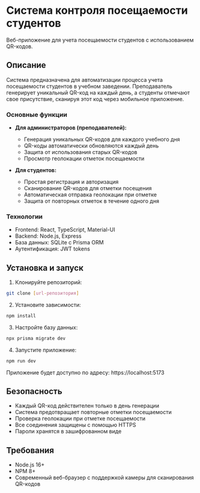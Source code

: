 # Система контроля посещаемости студентов

Веб-приложение для учета посещаемости студентов с использованием QR-кодов.

## Описание

Система предназначена для автоматизации процесса учета посещаемости студентов в учебном заведении. Преподаватель генерирует уникальный QR-код на каждый день, а студенты отмечают свое присутствие, сканируя этот код через мобильное приложение.

### Основные функции

- **Для администраторов (преподавателей):**
  - Генерация уникальных QR-кодов для каждого учебного дня
  - QR-коды автоматически обновляются каждый день
  - Защита от использования старых QR-кодов
  - Просмотр геолокации отметок посещаемости

- **Для студентов:**
  - Простая регистрация и авторизация
  - Сканирование QR-кодов для отметки посещения
  - Автоматическая отправка геолокации при отметке
  - Защита от повторных отметок в течение одного дня

### Технологии

- Frontend: React, TypeScript, Material-UI
- Backend: Node.js, Express
- База данных: SQLite с Prisma ORM
- Аутентификация: JWT tokens

## Установка и запуск

1. Клонируйте репозиторий:
```bash
git clone [url-репозитория]
```

2. Установите зависимости:
```bash
npm install
```

3. Настройте базу данных:
```bash
npx prisma migrate dev
```

4. Запустите приложение:
```bash
npm run dev
```

Приложение будет доступно по адресу: https://localhost:5173

## Безопасность

- Каждый QR-код действителен только в день генерации
- Система предотвращает повторные отметки посещаемости
- Проверка геолокации при отметке посещаемости
- Все соединения защищены с помощью HTTPS
- Пароли хранятся в зашифрованном виде

## Требования

- Node.js 16+
- NPM 8+
- Современный веб-браузер с поддержкой камеры для сканирования QR-кодов
